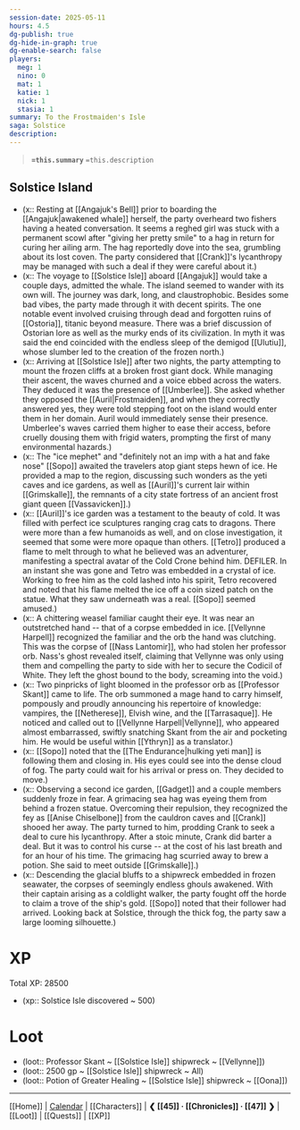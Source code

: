 ```yaml
---
session-date: 2025-05-11
hours: 4.5
dg-publish: true
dg-hide-in-graph: true
dg-enable-search: false
players:
  meg: 1
  nino: 0
  mat: 1
  katie: 1
  nick: 1
  stasia: 1
summary: To the Frostmaiden's Isle
saga: Solstice
description: 
---
```


> **`=this.summary`**
> `=this.description`

## Solstice Island
- (x::  Resting at [[Angajuk's Bell]] prior to boarding the [[Angajuk|awakened whale]] herself, the party overheard two fishers having a heated conversation. It seems a reghed girl was stuck with a permanent scowl after "giving her pretty smile" to a hag in return for curing her ailing arm. The hag reportedly dove into the sea, grumbling about its lost coven. The party considered that [[Crank]]'s lycanthropy may be managed with such a deal if they were careful about it.)
- (x::  The voyage to [[Solstice Isle]] aboard [[Angajuk]] would take a couple days, admitted the whale. The island seemed to wander with its own will. The journey was dark, long, and claustrophobic. Besides some bad vibes, the party made through it with decent spirits. The one notable event involved cruising through dead and forgotten ruins of [[Ostoria]], titanic beyond measure. There was a brief discussion of Ostorian lore as well as the murky ends of its civilization. In myth it was said the end coincided with the endless sleep of the demigod [[Ulutiu]], whose slumber led to the creation of the frozen north.)
- (x::  Arriving at [[Solstice Isle]] after two nights, the party attempting to mount the frozen cliffs at a broken frost giant dock. While managing their ascent, the waves churned and a voice ebbed across the waters. They deduced it was the presence of [[Umberlee]]. She asked whether they opposed the [[Auril|Frostmaiden]], and when they correctly answered yes, they were told stepping foot on the island would enter them in her domain. Auril would immediately sense their presence. Umberlee's waves carried them higher to ease their access, before cruelly dousing them with frigid waters, prompting the first of many environmental hazards.)
- (x::  The "ice mephet" and "definitely not an imp with a hat and fake nose" [[Sopo]] awaited the travelers atop giant steps hewn of ice. He provided a map to the region, discussing such wonders as the yeti caves and ice gardens, as well as [[Auril]]'s current lair within [[Grimskalle]], the remnants of a city state fortress of an ancient frost giant queen [[Vassavicken]].)
- (x::  [[Auril]]'s ice garden was a testament to the beauty of cold. It was filled with perfect ice sculptures ranging crag cats to dragons. There were more than a few humanoids as well, and on close investigation, it seemed that some were more opaque than others. [[Tetro]] produced a flame to melt through to what he believed was an adventurer, manifesting a spectral avatar of the Cold Crone behind him. DEFILER. In an instant she was gone and Tetro was embedded in a crystal of ice. Working to free him as the cold lashed into his spirit, Tetro recovered and noted that his flame melted the ice off a coin sized patch on the statue. What they saw underneath was a real. [[Sopo]] seemed amused.)
- (x::  A chittering weasel familiar caught their eye. It was near an outstretched hand -- that of a corpse embedded in ice. [[Vellynne Harpell]] recognized the familiar and the orb the hand was clutching. This was the corpse of [[Nass Lantomir]], who had stolen her professor orb. Nass's ghost revealed itself, claiming that Vellynne was only using them and compelling the party to side with her to secure the Codicil of White. They left the ghost bound to the body, screaming into the void.)
- (x:: Two pinpricks of light bloomed in the professor orb as [[Professor Skant]] came to life. The orb summoned a mage hand to carry himself, pompously and proudly announcing his repertoire of knowledge: vampires, the [[Netherese]], Elvish wine, and the [[Tarrasaque]]. He noticed and called out to [[Vellynne Harpell|Vellynne]], who appeared almost embarrassed, swiftly snatching Skant from the air and pocketing him. He would be useful within [[Ythryn]] as a translator.)
- (x:: [[Sopo]] noted that the [[The Endurance|hulking yeti man]] is following them and closing in. His eyes could see into the dense cloud of fog. The party could wait for his arrival or press on. They decided to move.)
- (x::  Observing a second ice garden, [[Gadget]] and a couple members suddenly froze in fear. A grimacing sea hag was eyeing them from behind a frozen statue. Overcoming their repulsion, they recognized the fey as [[Anise Chiselbone]] from the cauldron caves and [[Crank]] shooed her away. The party turned to him, prodding Crank to seek a deal to cure his lycanthropy. After a stoic minute, Crank did barter a deal. But it was to control his curse -- at the cost of his last breath and for an hour of his time. The grimacing hag scurried away to brew a potion. She said to meet outside [[Grimskalle]].)
- (x::  Descending the glacial bluffs to a shipwreck embedded in frozen seawater, the corpses of seemingly endless ghouls awakened. With their captain arising as a coldlight walker, the party fought off the horde to claim a trove of the ship's gold. [[Sopo]] noted that their follower had arrived. Looking back at Solstice, through the thick fog, the party saw a large looming silhouette.)


# XP
Total XP: 28500
- (xp:: Solstice Isle discovered ~ 500) 

# Loot

- (loot:: Professor Skant ~ [[Solstice Isle]] shipwreck ~ [[Vellynne]])
- (loot::  2500 gp ~ [[Solstice Isle]] shipwreck ~ All)
- (loot::  Potion of Greater Healing ~ [[Solstice Isle]] shipwreck ~ [[Oona]])

---
[[Home]] | [Calendar](https://app.fantasy-calendar.com/calendars/38f9e3f5098bac1f655a4fb4241f35eb) | [[Characters]] | **❮ [[45]] · [[Chronicles]] ·  [[47]] ❯** | [[Loot]] | [[Quests]]  | [[XP]]